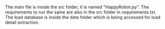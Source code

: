 The main file is inside the src folder, it is named "HappyRobot.py". The requirements to run the same are also in the src folder in requirements.txt. The load database is inside the data folder which is being accessed for load detail extraction.
